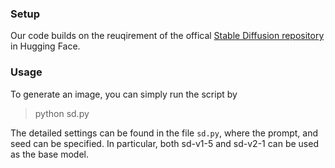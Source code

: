 ### Setup
Our code builds on the reuqirement of the offical [Stable Diffusion repository](https://huggingface.co/runwayml/stable-diffusion-v1-5) in Hugging Face. 

### Usage

To generate an image, you can simply run the script by 

> python sd.py

The detailed settings can be found in the file `sd.py`, where the prompt, and seed can be specified. In particular, both sd-v1-5 and sd-v2-1 can be used as the base model.


